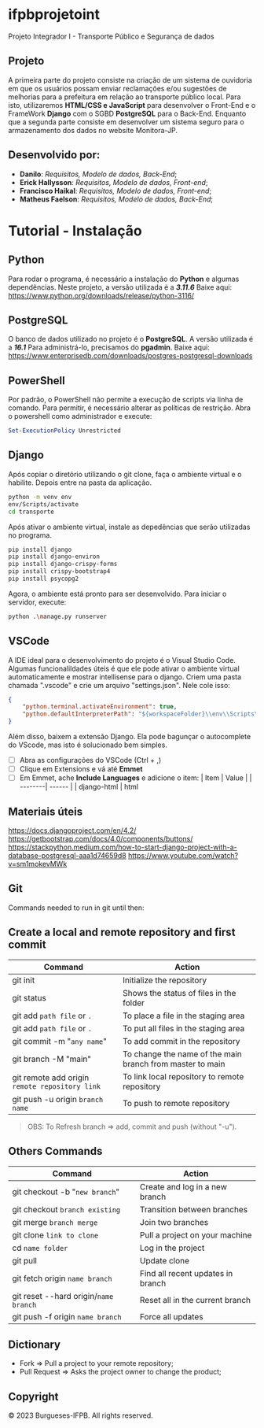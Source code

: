 # ifpbprojetoint
Projeto Integrador I - Transporte Público e Segurança de dados

## Projeto
A primeira parte do projeto consiste na criação de um sistema de ouvidoria em que os usuários possam enviar reclamações e/ou sugestões de melhorias para a prefeitura em relação ao transporte público local.
Para isto, utilizaremos **HTML/CSS e JavaScript** para desenvolver o Front-End e o FrameWork **Django** com o SGBD **PostgreSQL** para o Back-End.
Enquanto que a segunda parte consiste em desenvolver um sistema seguro para o armazenamento dos dados no website Monitora-JP.

## Desenvolvido por:
- **Danilo**: *Requisitos, Modelo de dados, Back-End*;
- **Erick Hallysson**: *Requisitos, Modelo de dados, Front-end*;
- **Francisco Haikal**: *Requisitos, Modelo de dados, Front-end*;
- **Matheus Faelson**: *Requisitos, Modelo de dados, Back-End*;

# Tutorial - Instalação
## Python
Para rodar o programa, é necessário a instalação do **Python** e algumas dependências.
Neste projeto, a versão utilizada é a ***3.11.6***
Baixe aqui: https://www.python.org/downloads/release/python-3116/

## PostgreSQL
O banco de dados utilizado no projeto é o **PostgreSQL**. A versão utilizada é a ***16.1***
Para administrá-lo, precisamos do **pgadmin**.
Baixe aqui: https://www.enterprisedb.com/downloads/postgres-postgresql-downloads

## PowerShell
Por padrão, o PowerShell não permite a execução de scripts via linha de comando. Para permitir, é necessário alterar as políticas de restrição.
Abra o powershell como administrador e execute:
```powershell
Set-ExecutionPolicy Unrestricted
```

## Django
Após copiar o diretório utilizando o git clone, faça o ambiente virtual e o habilite. Depois entre na pasta da aplicação.
```bash
python -m venv env
env/Scripts/activate
cd transporte
```
Após ativar o ambiente virtual, instale as depedências que serão utilizadas no programa.
```bash
pip install django
pip install django-environ
pip install django-crispy-forms
pip install crispy-bootstrap4
pip install psycopg2
```
Agora, o ambiente está pronto para ser desenvolvido. Para iniciar o servidor, execute:
```bash
python .\manage.py runserver
```

## VSCode
A IDE ideal para o desenvolvimento do projeto é o Visual Studio Code.
Algumas funcionalildades úteis é que ele pode ativar o ambiente virtual automaticamente e mostrar intellisense para o django.
Criem uma pasta chamada ".vscode" e crie um arquivo "settings.json". Nele cole isso:
```json
{
    "python.terminal.activateEnvironment": true,
    "python.defaultInterpreterPath": "${workspaceFolder}\\env\\Scripts\\python.exe",
}
```
Além disso, baixem a extensão Django. Ela pode bagunçar o autocomplete do VScode, mas isto é solucionado bem simples.
- [ ] Abra as configurações do VSCode (Ctrl + ,)
- [ ] Clique em Extensions e vá até **Emmet**
- [ ] Em Emmet, ache **Include Languages** e adicione o item:
| Item | Value |
| --------| ------ |
| django-html | html

## Materiais úteis
https://docs.djangoproject.com/en/4.2/
https://getbootstrap.com/docs/4.0/components/buttons/
https://stackpython.medium.com/how-to-start-django-project-with-a-database-postgresql-aaa1d74659d8
https://www.youtube.com/watch?v=sm1mokevMWk

## Git
Commands needed to run in git until then:
## Create a local and remote repository and first commit

| Command  | Action |
| --------| ------ |
| git init| Initialize the repository|
| git status | Shows the status of files in the folder|
| git add `path file` or `.` | To place a file in the staging area|
| git add `path file` or `.` | To put all files in the staging area|
| git commit -m "`any name`" | To add commit in the repository|
| git branch -M "main" | To change the name of the main branch from master to main|
| git remote add origin `remote repository link` | To link local repository to remote repository|
| git push -u origin `branch name` | To push to remote repository|

> OBS: To Refresh branch => add, commit and push (without "-u").

## Others Commands

| Command  | Action |
| --------| ------ |
| git checkout -b "`new branch`" | Create and log in a new branch |
| git checkout `branch existing` | Transition between branches |
| git merge `branch merge` | Join two branches |
| git clone `link to clone` | Pull a project on your machine |
| cd `name folder` | Log in the project |
| git pull | Update clone |
| git fetch origin `name branch` | Find all recent updates in branch |
| git reset --hard origin/`name branch` | Reset all in the current branch |
| git push -f origin `name branch` | Force all updates |
## Dictionary
- Fork => Pull a project to your remote repository;
- Pull Request => Asks the project owner to change the product;

## Copyright
&copy; 2023 Burgueses-IFPB. All rights reserved.
